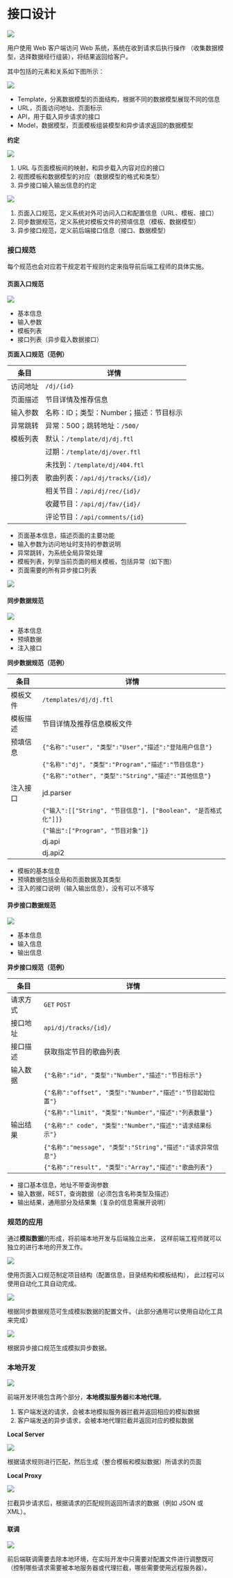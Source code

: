 # 接口设计


![](../img/A/api_design_overview.png)

用户使用 Web 客户端访问 Web 系统，系统在收到请求后执行操作
（收集数据模型，选择数据经行组装），将结果返回给客户。

其中包括的元素和关系如下图所示：

![](../img/A/api_elements.png)

- Template，分离数据模型的页面结构，根据不同的数据模型展现不同的信息
- URL，页面访问地址、页面标示
- API，用于载入异步请求的接口
- Model，数据模型，页面模板组装模型和异步请求返回的数据模型

**约定**

![](../img/A/api_rule.png)

1. URL 与页面模板间的映射，和异步载入内容对应的接口
1. 视图模板和数据模型的对应（数据模型的格式和类型）
1. 异步接口输入输出信息的约定

![](../img/A/api_rule_detail.png)

1. 页面入口规范，定义系统对外可访问入口和配置信息（URL、模板、接口）
1. 同步数据规范，定义系统对模板文件的预填信息（模板、数据模型）
1. 异步接口规范，定义前后端接口信息（接口、数据模型）

### 接口规范

每个规范也会对应若干规定若干规则约定来指导前后端工程师的具体实施。

#### 页面入口规范

![](../img/A/api_page_entry.png)

- 基本信息
- 输入参数
- 模板列表
- 接口列表（异步载入数据接口）

**页面入口规范（范例）**

|条目|详情|
|----|----|
|访问地址|`/dj/{id}`|
|页面描述|节目详情及推荐信息|
|输入参数|名称：ID；类型：Number；描述：节目标示|
|异常跳转|异常：500；跳转地址：`/500/`|
|模板列表|默认：`/template/dj/dj.ftl`|
||过期：`/template/dj/over.ftl`|
||未找到：`/template/dj/404.ftl`|
|接口列表|歌曲列表：`/api/dj/tracks/{id}/`|
||相关节目：`/api/dj/rec/{id}/`|
||收藏节目：`/api/dj/fav/{id}/`|
||评论节目：`/api/comments/{id}`|

- 页面基本信息，描述页面的主要功能
- 输入参数为访问地址时支持的参数说明
- 异常跳转，为系统全局异常处理
- 模板列表，列举当前页面的相关模板，包括异常（如下图）
- 页面需要的所有异步接口列表

![](../img/T/template_normal_error.jpg)

#### 同步数据规范

![](../img/A/api_data_sync.png)

- 基本信息
- 预填数据
- 注入接口

**同步数据规范（范例）**

|条目|详情|
|----|----|
|模板文件|`/templates/dj/dj.ftl`|
|模板描述|节目详情及推荐信息模板文件|
|预填信息|`{"名称":"user", "类型":"User","描述":"登陆用户信息"}`|
||`{"名称":"dj", "类型":"Program","描述":"节目信息"}`|
||`{"名称":"other", "类型":"String","描述":"其他信息"}`|
|注入接口|jd.parser|
||`{"输入":[["String", "节目信息"], ["Boolean", "是否格式化"]]}`|
||`{"输出":["Program", "节目对象"]}`|
||dj.api|
||dj.api2|

- 模板的基本信息
- 预填数据包括全局和页面数据及其类型
- 注入的接口说明（输入输出信息），没有可以不填写

#### 异步接口数据规范

![](../img/A/api_async.png)

- 基本信息
- 输入信息
- 输出信息

**异步接口规范（范例）**

|条目|详情|
|----|----|
|请求方式|`GET` `POST`|
|接口地址|`api/dj/tracks/{id}/`|
|接口描述|获取指定节目的歌曲列表|
|输入数据|`{"名称":"id", "类型":"Number","描述":"节目标示"}`|
||`{"名称":"offset", "类型":"Number","描述":"节目起始位置"}`|
||`{"名称":"limit", "类型":"Number","描述":"列表数量"}`|
|输出结果|`{"名称":" code", "类型":"Number","描述":"请求结果标示"}`|
||`{"名称":"message", "类型":"String","描述":"请求异常信息"}`|
||`{"名称":"result", "类型":"Array","描述":"歌曲列表"}`|

- 接口基本信息，地址不带查询参数
- 输入数据，REST，查询数据（必须包含名称类型及描述）
- 输出结果，通用部分及结果集（复杂的信息需展开说明）

### 规范的应用

通过**模拟数据**的形成，将前端本地开发与后端独立出来，
这样前端工程师就可以独立的进行本地的开发工作。

![](../img/A/api-rule-apply.jpg)

使用页面入口规范制定项目结构（配置信息，目录结构和模板结构），
此过程可以使用自动化工具自动完成。

![](../img/A/api-rule-apply-1.jpg)

根据同步数据规范可生成模拟数据的配置文件。（此部分通用可以使用自动化工具来完成）

![](../img/A/api-apply-2.jpg)

根据异步接口规范生成模拟异步数据。

### 本地开发

![](../img/L/local-development.jpg)

前端开发环境包含两个部分，**本地模拟服务器**和**本地代理**。

1. 客户端发送的请求，会被本地模拟服务器拦截并返回相应的模拟数据
1. 客户端发送的异步请求，会被本地代理拦截并返回对应的模拟数据

**Local Server**

![](../img/L/local-server-working.jpg)

根据请求规则进行匹配，然后生成（整合模板和模拟数据）所请求的页面

**Local Proxy**

![](../img/L/local-proxy-working.jpg)

拦截异步请求后，根据请求的匹配规则返回所请求的数据（例如 JSON 或 XML）。

#### 联调

![](../img/L/local-and-remote.png)

前后端联调需要去除本地环境，在实际开发中只需要对配置文件进行调整既可
（控制哪些请求需要被本地服务器或代理拦截，哪些需要使用远程服务器）。
